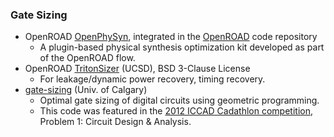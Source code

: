 ### Gate Sizing
- OpenROAD [OpenPhySyn](https://github.com/The-OpenROAD-Project/OpenROAD/tree/master/src/OpenPhySyn), integrated in the [OpenROAD](https://github.com/The-OpenROAD-Project/OpenROAD) code repository
  - A plugin-based physical synthesis optimization kit developed as part of the OpenROAD flow.
- OpenROAD [TritonSizer](https://github.com/The-OpenROAD-Project/TritonSizer) (UCSD), BSD 3-Clause License
  - For leakage/dynamic power recovery, timing recovery.
- [gate-sizing](https://github.com/lrakai/gate-sizing) (Univ. of Calgary)
  - Optimal gate sizing of digital circuits using geometric programming.
  - This code was featured in the [2012 ICCAD Cadathlon competition](http://sigda.org/archive/programs/cadathlon/problems2012.html), Problem 1: Circuit Design & Analysis.
